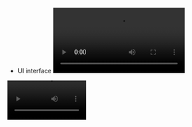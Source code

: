 - UI interface
![UI interface](/github-images/github-sample-video.wmv)

<video src='your URL here' width=180/>

<iframe width="560" height="315" src="https://www.youtube.com/embed/VIDEO_ID" frameborder="0" allowfullscreen></iframe>
